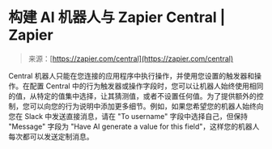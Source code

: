 <!--yml

category: 未分类

date: 2024-05-27 14:39:25

-->

# 构建 AI 机器人与 Zapier Central | Zapier

> 来源：[https://zapier.com/central](https://zapier.com/central)

Central 机器人只能在您连接的应用程序中执行操作，并使用您设置的触发器和操作。在配置 Central 中的行为触发器或操作字段时，您可以让机器人始终使用相同的值，从特定的值集中选择，让其猜测值，或者不设置任何值。为了提供额外的控制，您可以向您的行为说明中添加更多细节。例如，如果您希望您的机器人始终向您在 Slack 中发送直接消息，请在 "To username" 字段中选择自己，但保持 "Message" 字段为 "Have AI generate a value for this field"，这样您的机器人每次都可以发送定制消息。
